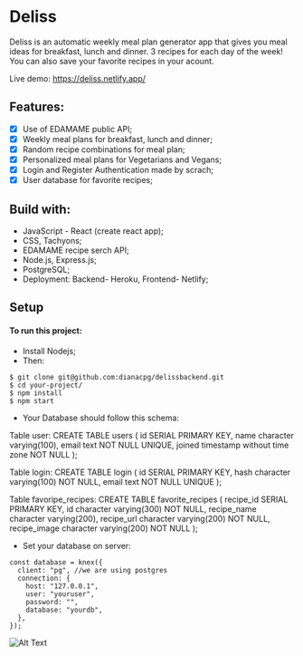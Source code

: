 # Deliss

Deliss is an automatic weekly meal plan generator app that gives you meal ideas for breakfast, lunch and dinner. 3 recipes for each day of the week! You can also save your favorite recipes in your acount.

Live demo: https://deliss.netlify.app/

## Features:

- [x] Use of EDAMAME public API;
- [x] Weekly meal plans for breakfast, lunch and dinner;
- [x] Random recipe combinations for meal plan;
- [x] Personalized meal plans for Vegetarians and Vegans;
- [x] Login and Register Authentication made by scrach;
- [x] User database for favorite recipes;

## Build with:

- JavaScript - React (create react app);
- CSS, Tachyons;
- EDAMAME recipe serch API;
- Node.js, Express.js;
- PostgreSQL;
- Deployment: Backend- Heroku, Frontend- Netlify;

## Setup

#### To run this project:

- Install Nodejs;
- Then:

```
$ git clone git@github.com:dianacpg/delissbackend.git
$ cd your-project/
$ npm install
$ npm start

```

- Your Database should follow this schema:

Table user:
CREATE TABLE users (
id SERIAL PRIMARY KEY,
name character varying(100),
email text NOT NULL UNIQUE,
joined timestamp without time zone NOT NULL
);

Table login:
CREATE TABLE login (
id SERIAL PRIMARY KEY,
hash character varying(100) NOT NULL,
email text NOT NULL UNIQUE
);

Table favoripe_recipes:
CREATE TABLE favorite_recipes (
recipe_id SERIAL PRIMARY KEY,
id character varying(300) NOT NULL,
recipe_name character varying(200),
recipe_url character varying(200) NOT NULL,
recipe_image character varying(200) NOT NULL
);

- Set your database on server:

```
const database = knex({
  client: "pg", //we are using postgres
  connection: {
    host: "127.0.0.1",
    user: "youruser",
    password: "",
    database: "yourdb",
  },
});
```

![Alt Text](https://media.giphy.com/media/lKQ4k6JMgf1OoeIcVf/giphy.gif)
